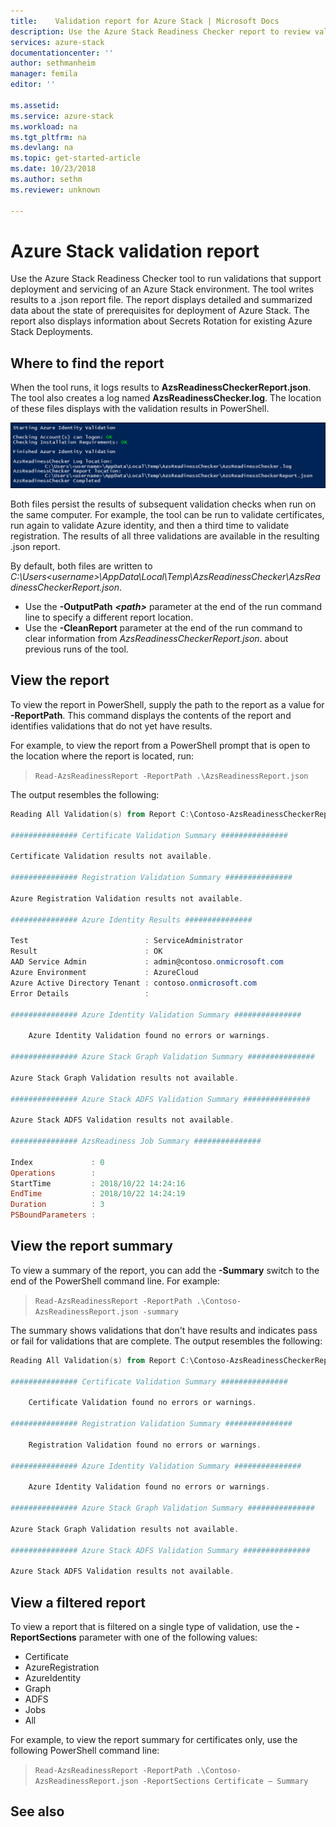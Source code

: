```yaml
---
title:    Validation report for Azure Stack | Microsoft Docs
description: Use the Azure Stack Readiness Checker report to review validation results.
services: azure-stack
documentationcenter: ''
author: sethmanheim
manager: femila
editor: ''

ms.assetid:
ms.service: azure-stack
ms.workload: na
ms.tgt_pltfrm: na
ms.devlang: na
ms.topic: get-started-article
ms.date: 10/23/2018
ms.author: sethm
ms.reviewer: unknown

---
```



# Azure Stack validation report
Use the Azure Stack Readiness Checker tool to run validations that support deployment and servicing of an Azure Stack environment. The tool writes results to a .json report file. The report displays detailed and summarized data about the state of prerequisites for deployment of Azure Stack. The report also displays information about Secrets Rotation for existing Azure Stack Deployments.  

 ## Where to find the report
When the tool runs, it logs results to **AzsReadinessCheckerReport.json**. The tool also creates a log named **AzsReadinessChecker.log**. The location of these files displays with the validation results in PowerShell.

![run-validation](./media/azure-stack-validation-report/validation.png)

Both files persist the results of subsequent validation checks when run on the same computer.  For example, the tool can be run to validate certificates, run again to validate Azure identity, and then a third time to validate registration. The results of all three validations are available in the resulting .json report.  

By default, both files are written to *C:\Users\<username>\AppData\Local\Temp\AzsReadinessChecker\AzsReadinessCheckerReport.json*.  
- Use the **-OutputPath** ***&lt;path&gt;*** parameter at the end of the run command line to specify a different report location.   
- Use the **-CleanReport** parameter at the end of the run command to clear information from *AzsReadinessCheckerReport.json*. about previous runs of the tool.

## View the report
To view the report in PowerShell, supply the path to the report as a value for **-ReportPath**. This command displays the contents of the report and identifies validations that do not yet have results.

For example, to view the report from a PowerShell prompt that is open to the location where the report is located, run: 
   > `Read-AzsReadinessReport -ReportPath .\AzsReadinessReport.json` 

The output resembles the following:

````PowerShell
Reading All Validation(s) from Report C:\Contoso-AzsReadinessCheckerReport.json

############### Certificate Validation Summary ###############

Certificate Validation results not available.

############### Registration Validation Summary ###############

Azure Registration Validation results not available.

############### Azure Identity Results ###############

Test                          : ServiceAdministrator
Result                        : OK
AAD Service Admin             : admin@contoso.onmicrosoft.com
Azure Environment             : AzureCloud
Azure Active Directory Tenant : contoso.onmicrosoft.com
Error Details                 : 

############### Azure Identity Validation Summary ###############

	Azure Identity Validation found no errors or warnings.

############### Azure Stack Graph Validation Summary ###############

Azure Stack Graph Validation results not available.

############### Azure Stack ADFS Validation Summary ###############

Azure Stack ADFS Validation results not available.

############### AzsReadiness Job Summary ###############

Index             : 0
Operations        : 
StartTime         : 2018/10/22 14:24:16
EndTime           : 2018/10/22 14:24:19
Duration          : 3
PSBoundParameters : 
````

## View the report summary
To view a summary of the report, you can add the **-Summary** switch to the end of the PowerShell command line. For example: 
 > `Read-AzsReadinessReport -ReportPath .\Contoso-AzsReadinessReport.json -summary`  

The summary shows validations that don't have results and indicates pass or fail for validations that are complete. The output resembles the following:

````PowerShell
Reading All Validation(s) from Report C:\Contoso-AzsReadinessCheckerReport.json

############### Certificate Validation Summary ###############

    Certificate Validation found no errors or warnings.
	
############### Registration Validation Summary ###############

	Registration Validation found no errors or warnings.

############### Azure Identity Validation Summary ###############

	Azure Identity Validation found no errors or warnings.

############### Azure Stack Graph Validation Summary ###############

Azure Stack Graph Validation results not available.

############### Azure Stack ADFS Validation Summary ###############

Azure Stack ADFS Validation results not available.
````


## View a filtered report
To view a report that is filtered on a single type of validation, use the **-ReportSections** parameter with one of the following values:
- Certificate
- AzureRegistration
- AzureIdentity
- Graph
- ADFS
- Jobs   
- All  

For example, to view the report summary for certificates only, use the following PowerShell command line: 
 > `Read-AzsReadinessReport -ReportPath .\Contoso-AzsReadinessReport.json -ReportSections Certificate – Summary`


## See also
